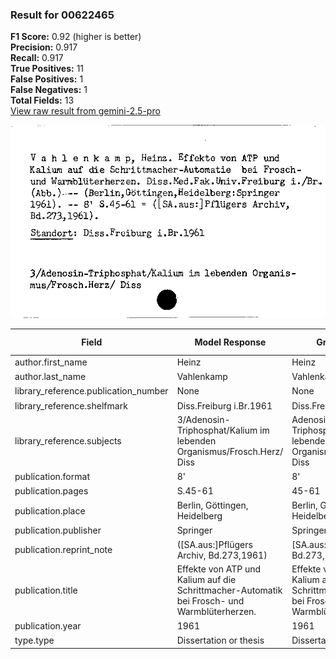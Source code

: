 ### Result for 00622465
**F1 Score:** 0.92 (higher is better)<br>**Precision:** 0.917<br>**Recall:** 0.917<br>**True Positives:** 11<br>**False Positives:** 1<br>**False Negatives:** 1<br>**Total Fields:** 13<br>[View raw result from gemini-2.5-pro](https://github.com/RISE-UNIBAS/humanities_data_benchmark/blob/main/results/2025-09-02/T0155/request_T0155_00622465.json)

<img src="https://github.com/RISE-UNIBAS/humanities_data_benchmark/blob/main/benchmarks/zettelkatalog/images/00622465.jpg?raw=true" alt="00622465" width="600px">

| Field | Model Response | Ground Truth | Fuzzy Score | Match |
|-------|----------------|--------------|-------------|-------|
| author.first_name | Heinz | Heinz | 1.000 | ✅ |
| author.last_name | Vahlenkamp | Vahlenkamp | 1.000 | ✅ |
| library_reference.publication_number | None | None | 1.000 | ✅ |
| library_reference.shelfmark | Diss.Freiburg i.Br.1961 | Diss.Freiburg i.Br.1961 | 1.000 | ✅ |
| library_reference.subjects | 3/Adenosin-Triphosphat/Kalium im lebenden Organismus/Frosch.Herz/ Diss | Adenosin-Triphosphat/Kalium im lebenden Organismus/Frosch.Herz/ Diss | 0.986 | ✅ |
| publication.format | 8' | 8' | 1.000 | ✅ |
| publication.pages | S.45-61 | 45-61 | 0.833 | ❌ |
| publication.place | Berlin, Göttingen, Heidelberg | Berlin, Göttingen, Heidelberg | 1.000 | ✅ |
| publication.publisher | Springer | Springer | 1.000 | ✅ |
| publication.reprint_note | ([SA.aus:]Pflügers Archiv, Bd.273,1961) | [SA.aus:] Pflügers Archiv, Bd.273,1961 | 0.961 | ✅ |
| publication.title | Effekte von ATP und Kalium auf die Schrittmacher-Automatik bei Frosch- und Warmblüterherzen. | Effekte von ATP und Kalium auf die Schrittmacher-Automatie bei Frosch- und Warmblüterherzen | 0.984 | ✅ |
| publication.year | 1961 | 1961 | 1.000 | ✅ |
| type.type | Dissertation or thesis | Dissertation or thesis | 1.000 | ✅ |

